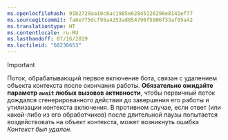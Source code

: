 ```yaml
---
ms.openlocfilehash: 91b2729aa10c8ac1985e62845126296e8141ef77
ms.sourcegitcommit: fa6e775dcf95a4253ad854796f5906f33af05a42
ms.translationtype: HT
ms.contentlocale: ru-RU
ms.lasthandoff: 07/16/2019
ms.locfileid: "68230653"
---
```

> [!IMPORTANT]
> Поток, обрабатывающий первое включение бота, связан с удалением объекта контекста после окончания работы. **Обязательно ожидайте параметр `await` любых вызовов активности**, чтобы первичный поток дождался сгенерированного действия до завершения его работы и утилизации контекста включения. В противном случае, если ответ (или какой-либо из его обработчиков) после длительной паузы попытается воздействовать на объект контекста, может возникнуть ошибка _Контекст был удален_.